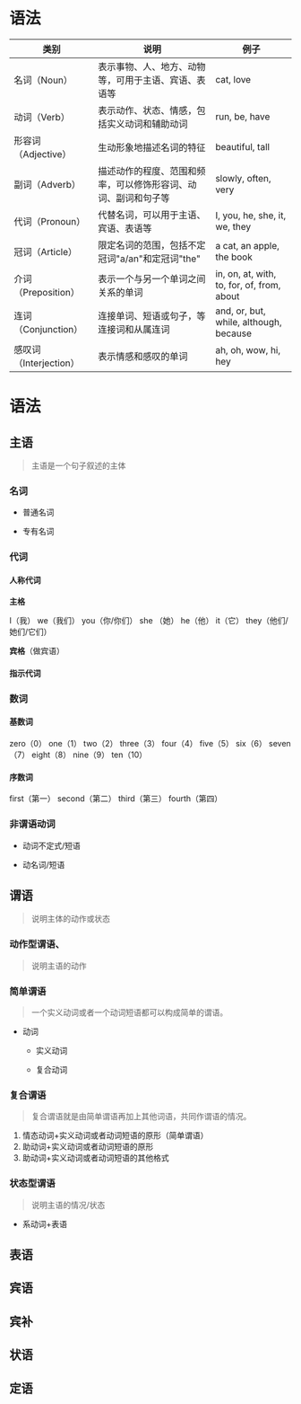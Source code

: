 # 语法

| 类别                   | 说明                                                         | 例子                                       |
| ---------------------- | ------------------------------------------------------------ | ------------------------------------------ |
| 名词（Noun）           | 表示事物、人、地方、动物等，可用于主语、宾语、表语等         | cat, love                                  |
| 动词（Verb）           | 表示动作、状态、情感，包括实义动词和辅助动词                 | run, be, have                              |
| 形容词（Adjective）    | 生动形象地描述名词的特征                                     | beautiful, tall                            |
| 副词（Adverb）         | 描述动作的程度、范围和频率，可以修饰形容词、动词、副词和句子等 | slowly, often, very                        |
| 代词（Pronoun）        | 代替名词，可以用于主语、宾语、表语等                         | I, you, he, she, it, we, they              |
| 冠词（Article）        | 限定名词的范围，包括不定冠词"a/an"和定冠词"the"              | a cat, an apple, the book                  |
| 介词（Preposition）    | 表示一个与另一个单词之间关系的单词                           | in, on, at, with, to, for, of, from, about |
| 连词（Conjunction）    | 连接单词、短语或句子，等连接词和从属连词                     | and, or, but, while, although, because     |
| 感叹词（Interjection） | 表示情感和感叹的单词                                         | ah, oh, wow, hi, hey                       |



# 语法

## 主语

> 主语是一个句子叙述的主体

### 名词

- 普通名词

- 专有名词

### 代词

#### 人称代词

**主格**

I（我）
we（我们）
you（你/你们）
she （她）
he（他）
it（它）
they（他们/她们/它们）

**宾格**（做宾语）

#### 指示代词

### 数词

#### 基数词

zero（0）
one（1）
two（2）
three（3）
four（4）
five（5）
six（6）
seven（7）
eight（8）
nine（9）
ten（10）

#### 序数词

first（第一）
second（第二）
third（第三）
fourth（第四）

### 非谓语动词

- 动词不定式/短语

- 动名词/短语

## 谓语

> 说明主体的动作或状态

### 动作型谓语、

> 说明主语的动作

### 简单谓语

> 一个实义动词或者一个动词短语都可以构成简单的谓语。

- 动词

  - 实义动词

  - 复合动词

### 复合谓语

> 复合谓语就是由简单谓语再加上其他词语，共同作谓语的情况。

1. 情态动词+实义动词或者动词短语的原形（简单谓语）
2. 助动词+实义动词或者动词短语的原形
3. 助动词+实义动词或者动词短语的其他格式

### 状态型谓语

> 说明主语的情况/状态

- 系动词+表语









## 表语

## 宾语

## 宾补

## 状语

## 定语

